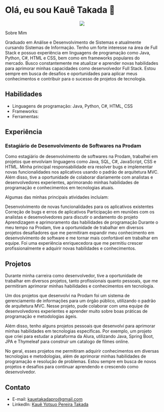 # Olá, eu sou Kauê Takada 👋

<div align="center"> 
  
![](https://media1.giphy.com/media/qgQUggAC3Pfv687qPC/giphy.gif)

</div
  
## Sobre Mim

Graduado em Análise e Desenvolvimento de Sistemas e atualmente cursando Sistemas de Informação. Tenho um forte interesse na área de Full Stack e possuo experiência em linguagens de programação como Java, Python, C#, HTML e CSS, bem como em frameworks populares do mercado. Busco constantemente me atualizar e aprender novas habilidades para aprimorar minhas capacidades como desenvolvedor Full Stack. Estou sempre em busca de desafios e oportunidades para aplicar meus conhecimentos e contribuir para o sucesso de projetos de tecnologia.

## Habilidades

- Linguagens de programação: Java, Python, C#, HTML, CSS
- Frameworks: 
- Ferramentas: 

## Experiência

### Estagiário de Desenvolvimento de Softwares na Prodam

Como estagiário de desenvolvimento de softwares na Prodam, trabalhei em projetos que envolviam linguagens como Java, SQL, C#, JavaScript, CSS e HTML. Minha principal responsabilidade era resolver bugs e implementar novas funcionalidades nos aplicativos usando o padrão de arquitetura MVC. Além disso, tive a oportunidade de colaborar diariamente com analistas e desenvolvedores experientes, aprimorando minhas habilidades de programação e conhecimentos em tecnologias atuais.

Algumas das minhas principais atividades incluíam:

Desenvolvimento de novas funcionalidades para os aplicativos existentes
Correção de bugs e erros de aplicativos
Participação em reuniões com os analistas e desenvolvedores para discutir o andamento do projeto
Aprendizagem e aprimoramento das habilidades de programação
Durante o meu tempo na Prodam, tive a oportunidade de trabalhar em diversos projetos desafiadores que me permitiram expandir meu conhecimento em desenvolvimento de software e me tornar mais confortável em trabalhar em equipe. Foi uma experiência enriquecedora que me permitiu crescer profissionalmente e adquirir novas habilidades e conhecimentos.

## Projetos

Durante minha carreira como desenvolvedor, tive a oportunidade de trabalhar em diversos projetos, tanto profissionais quanto pessoais, que me permitiram aprimorar minhas habilidades e conhecimentos em tecnologia.

Um dos projetos que desenvolvi na Prodam foi um sistema de gerenciamento de informações para um órgão público, utilizando o padrão de arquitetura MVC. Nesse projeto, pude colaborar com uma equipe de desenvolvedores experientes e aprender muito sobre boas práticas de programação e metodologias ágeis.

Além disso, tenho alguns projetos pessoais que desenvolvi para aprimorar minhas habilidades em tecnologias específicas. Por exemplo, um projeto que criei para estudar a plataforma da Alura, utilizando Java, Spring Boot, JPA e Thymeleaf para construir um catalogo de filmes online.

No geral, esses projetos me permitiram adquirir conhecimentos em diversas tecnologias e metodologias, além de aprimorar minhas habilidades de programação e resolução de problemas. Estou sempre em busca de novos projetos e desafios para continuar aprendendo e crescendo como desenvolvedor.

## Contato

- E-mail:  kauetakadapro@gmail.com
- LinkedIn: [Kauê Yotsuo Pereira Takada](https://www.linkedin.com/in/kauê-yotsuo-pereira-takada-b13654209/)
